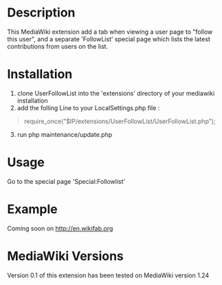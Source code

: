 Description
===============

This MediaWiki extension add a tab when viewing a user page to "follow this user", and a separate 'FollowList' special page which lists the latest contributions from users on the list.

Installation
===============

1. clone UserFollowList into the 'extensions' directory of your mediawiki installation
2. add the folling Line to your LocalSettings.php file :
> require_once("$IP/extensions/UserFollowList/UserFollowList.php");
3. run php maintenance/update.php 

Usage
===============

Go to the special page 'Special:Followlist'

Example
===============
Coming soon on http://en.wikifab.org


MediaWiki Versions
===============
Version 0.1 of this extension has been tested on MediaWiki version 1.24
